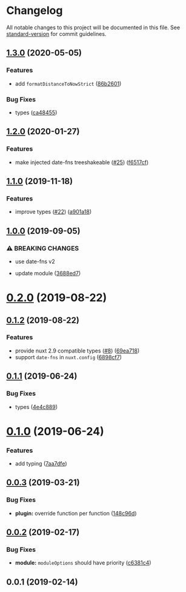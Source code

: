 # Changelog

All notable changes to this project will be documented in this file. See [standard-version](https://github.com/conventional-changelog/standard-version) for commit guidelines.

## [1.3.0](https://github.com/nuxt-community/date-fns-module/compare/v1.2.0...v1.3.0) (2020-05-05)


### Features

* add `formatDistanceToNowStrict` ([86b2601](https://github.com/nuxt-community/date-fns-module/commit/86b260175f21555f27326d47cc030277bdc6b8bd))


### Bug Fixes

* types ([ca48455](https://github.com/nuxt-community/date-fns-module/commit/ca484551fd9528f201494e299ebcb06ca783bbac))

## [1.2.0](https://github.com/nuxt-community/date-fns-module/compare/v1.1.0...v1.2.0) (2020-01-27)


### Features

* make injected date-fns treeshakeable ([#25](https://github.com/nuxt-community/date-fns-module/issues/25)) ([f6517cf](https://github.com/nuxt-community/date-fns-module/commit/f6517cf2976757a1305485649f6023ab6aa1c095))

## [1.1.0](https://github.com/nuxt-community/date-fns-module/compare/v1.0.0...v1.1.0) (2019-11-18)


### Features

* improve types ([#22](https://github.com/nuxt-community/date-fns-module/issues/22)) ([a901a18](https://github.com/nuxt-community/date-fns-module/commit/a901a18))

## [1.0.0](https://github.com/nuxt-community/date-fns-module/compare/v0.2.0...v1.0.0) (2019-09-05)


### ⚠ BREAKING CHANGES

* use date-fns v2

* update module ([3688ed7](https://github.com/nuxt-community/date-fns-module/commit/3688ed7))

# [0.2.0](https://github.com/nuxt-community/date-fns-module/compare/v0.1.2...v0.2.0) (2019-08-22)



## [0.1.2](https://github.com/nuxt-community/date-fns-module/compare/v0.1.1...v0.1.2) (2019-08-22)


### Features

* provide nuxt 2.9 compatible types ([#8](https://github.com/nuxt-community/date-fns-module/issues/8)) ([69ea718](https://github.com/nuxt-community/date-fns-module/commit/69ea718))
* support `date-fns` in `nuxt.config` ([6898cf7](https://github.com/nuxt-community/date-fns-module/commit/6898cf7))

<a name="0.1.1"></a>
## [0.1.1](https://github.com/nuxt-community/date-fns-module/compare/v0.1.0...v0.1.1) (2019-06-24)


### Bug Fixes

* types ([4e4c889](https://github.com/nuxt-community/date-fns-module/commit/4e4c889))



<a name="0.1.0"></a>
# [0.1.0](https://github.com/nuxt-community/date-fns-module/compare/v0.0.3...v0.1.0) (2019-06-24)


### Features

* add typing ([7aa7dfe](https://github.com/nuxt-community/date-fns-module/commit/7aa7dfe))



<a name="0.0.3"></a>
## [0.0.3](https://github.com/nuxt-community/date-fns-module/compare/v0.0.2...v0.0.3) (2019-03-21)


### Bug Fixes

* **plugin:** override function per function ([148c96d](https://github.com/nuxt-community/date-fns-module/commit/148c96d))



<a name="0.0.2"></a>
## [0.0.2](https://github.com/nuxt-community/date-fns-module/compare/v0.0.1...v0.0.2) (2019-02-17)


### Bug Fixes

* **module:** `moduleOptions` should have priority ([c6381c4](https://github.com/nuxt-community/date-fns-module/commit/c6381c4))



<a name="0.0.1"></a>
## 0.0.1 (2019-02-14)
